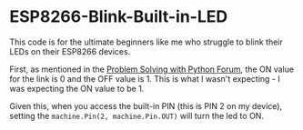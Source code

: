 # ESP8266-Blink-Built-in-LED

This code is for the ultimate beginners like me who struggle to blink their LEDs on their ESP8266 devices.

First, as mentioned in the [Problem Solving with Python Forum](https://problemsolvingwithpython.com/12-MicroPython/12.04-Blinking-a-LED/), the ON value for the link is 0 and the OFF value is 1. This is what I wasn't expecting - I was expecting the ON value to be 1.

Given this, when you access the built-in PIN (this is PIN 2 on my device), setting the `machine.Pin(2, machine.Pin.OUT)` will turn the led to ON.
